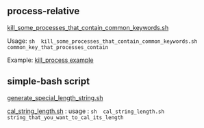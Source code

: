 ## process-relative

[kill_some_processes_that_contain_common_keywords.sh](./kill_some_processes_that_contain_common_keywords.sh)

Usage: `sh  kill_some_processes_that_contain_common_keywords.sh common_key_that_processes_contain`

Example: [kill_process example](./kill_process.md)



## simple-bash script

[generate_special_length_string.sh](./generate_special_length_string.sh)

[cal_string_length.sh](./cal_string_length.sh) :       usage : `sh  cal_string_length.sh  string_that_you_want_to_cal_its_length`









 